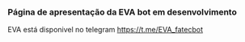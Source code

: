 ### Página de apresentação da EVA bot em desenvolvimento

EVA está disponivel no telegram
https://t.me/EVA_fatecbot
